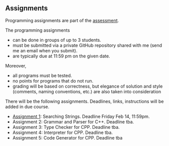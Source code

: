 ## Assignments

Programming assignments are part of the [assessment](assessment.md).

The programming assignments
- can be done in groups of up to 3 students.
- must be submitted via a private GitHub repository shared with me (send me an email when you submit).
- are  typically due at 11:59 pm on the given date. 

Moreover, 
- all programs must be tested.
- no points for programs that do not run.
- grading will be based on correctness, but elegance of solution and style (comments, naming conventions, etc.) are also taken into consideration

There will be the following assignments. Deadlines, links, instructions will be added in due course.

  - [Assignment 1](https://hackmd.io/@alexhkurz/SyzUgMabU): Searching Strings. Deadline Friday Feb 14, 11:59pm. 
  - Assignment 2: Grammar and Parser for C++. Deadline tba. 
  - Assignment 3: Type Checker for CPP. Deadline tba.    
  - Assignment 4: Interpreter for CPP. Deadline tba.       
  - Assignment 5: Code Generator for CPP. Deadline tba


